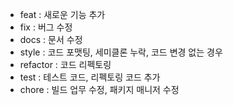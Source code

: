 - feat : 새로운 기능 추가
- fix : 버그 수정
- docs : 문서 수정
- style : 코드 포맷팅, 세미클론 누락, 코드 변경 없는 경우
- refactor : 코드 리펙토링
- test : 테스트 코드, 리펙토링 코드 추가
- chore : 빌드 업무 수정, 패키지 매니저 수정
